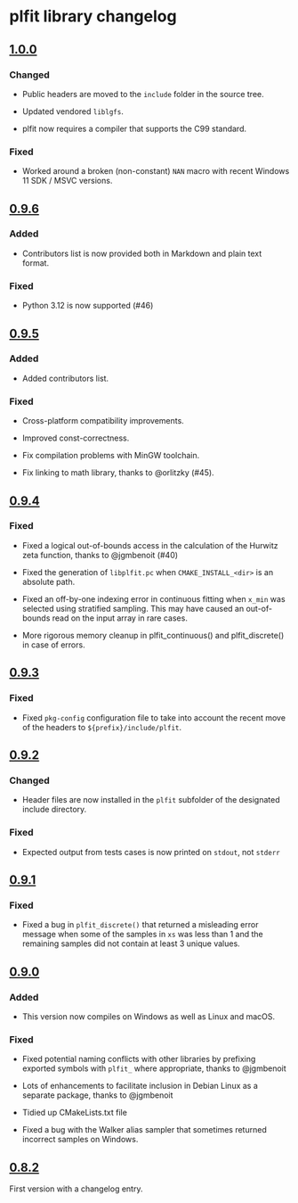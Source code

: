 # plfit library changelog

## [1.0.0]

### Changed

* Public headers are moved to the `include` folder in the source tree.

* Updated vendored `liblgfs`.

* plfit now requires a compiler that supports the C99 standard.

### Fixed

* Worked around a broken (non-constant) `NAN` macro with recent Windows 11 SDK / MSVC versions.

## [0.9.6]

### Added

* Contributors list is now provided both in Markdown and plain text format.

### Fixed

* Python 3.12 is now supported (#46)

## [0.9.5]

### Added

* Added contributors list.

### Fixed

* Cross-platform compatibility improvements.

* Improved const-correctness.

* Fix compilation problems with MinGW toolchain.

* Fix linking to math library, thanks to @orlitzky (#45).

## [0.9.4]

### Fixed

* Fixed a logical out-of-bounds access in the calculation of the Hurwitz zeta
  function, thanks to @jgmbenoit (#40)

* Fixed the generation of `libplfit.pc` when `CMAKE_INSTALL_<dir>` is an
  absolute path.

* Fixed an off-by-one indexing error in continuous fitting when `x_min` was
  selected using stratified sampling. This may have caused an out-of-bounds
  read on the input array in rare cases.

* More rigorous memory cleanup in plfit_continuous() and plfit_discrete() in
  case of errors.

## [0.9.3]

### Fixed

* Fixed `pkg-config` configuration file to take into account the recent move of
  the headers to `${prefix}/include/plfit`.

## [0.9.2]

### Changed

* Header files are now installed in the `plfit` subfolder of the designated
  include directory.

### Fixed

* Expected output from tests cases is now printed on `stdout`, not `stderr`

## [0.9.1]

### Fixed

* Fixed a bug in `plfit_discrete()` that returned a misleading error message
  when some of the samples in `xs` was less than 1 and the remaining samples
  did not contain at least 3 unique values.

## [0.9.0]

### Added

* This version now compiles on Windows as well as Linux and macOS.

### Fixed

* Fixed potential naming conflicts with other libraries by prefixing exported
  symbols with `plfit_` where appropriate, thanks to @jgmbenoit

* Lots of enhancements to facilitate inclusion in Debian Linux as a separate
  package, thanks to @jgmbenoit

* Tidied up CMakeLists.txt file

* Fixed a bug with the Walker alias sampler that sometimes returned incorrect
  samples on Windows.

## [0.8.2]

First version with a changelog entry.

[Unreleased]: https://github.com/ntamas/plfit/compare/1.0.0..HEAD
[1.0.0]: https://github.com/ntamas/plfit/compare/0.9.6...1.0.0
[0.9.6]: https://github.com/ntamas/plfit/compare/0.9.5...0.9.6
[0.9.5]: https://github.com/ntamas/plfit/compare/0.9.4...0.9.5
[0.9.4]: https://github.com/ntamas/plfit/compare/0.9.3...0.9.4
[0.9.3]: https://github.com/ntamas/plfit/compare/0.9.2...0.9.3
[0.9.2]: https://github.com/ntamas/plfit/compare/0.9.1...0.9.2
[0.9.1]: https://github.com/ntamas/plfit/compare/0.9.0...0.9.1
[0.9.0]: https://github.com/ntamas/plfit/compare/0.8.2...0.9.0
[0.8.2]: https://github.com/ntamas/plfit/releases/tag/0.8.2
